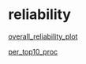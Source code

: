 # reliability

[overall_reliability_plot](overall_reliability_plot.png)

[per_top10_proc](per_top10_proc.png)
